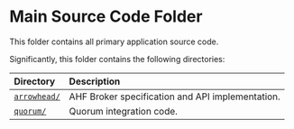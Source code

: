 # Main Source Code Folder

This folder contains all primary application source code.

Significantly, this folder contains the following directories:

| Directory              | Description                                         |
|:-----------------------|:----------------------------------------------------|
|[`arrowhead/`][arr]     | AHF Broker specification and API implementation.    |
|[`quorum/`][quo]        | Quorum integration code.                            |

[arr]: arrowhead/
[quo]: quorum/